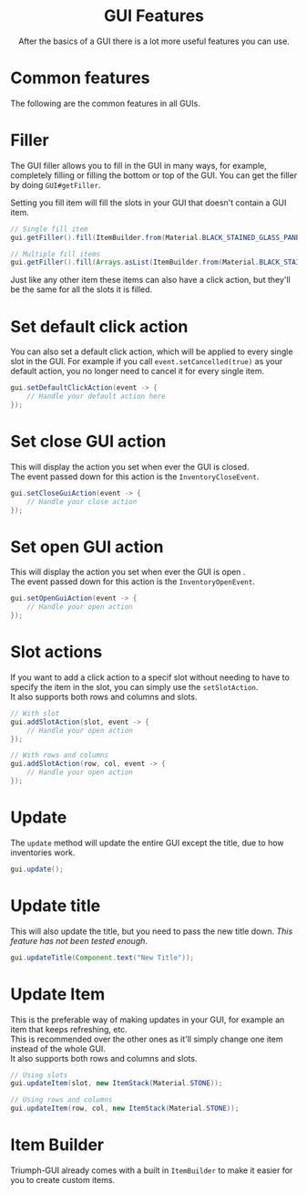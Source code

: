 <center><h1>GUI Features</h1></center>
<center>
<p>After the basics of a GUI there is a lot more useful features you can use.</p>
</center>

# Common features

The following are the common features in all GUIs.

# Filler

The GUI filler allows you to fill in the GUI in many ways, for example, completely filling or filling the bottom or top of the GUI. You can get the filler by doing `GUI#getFiller`.

Setting you fill item will fill the slots in your GUI that doesn't contain a GUI item.

```java
// Single fill item
gui.getFiller().fill(ItemBuilder.from(Material.BLACK_STAINED_GLASS_PANE).asGuiItem());

// Multiple fill items
gui.getFiller().fill(Arrays.asList(ItemBuilder.from(Material.BLACK_STAINED_GLASS_PANE).asGuiItem(), ItemBuilder.from(Material.WHITE_STAINED_GLASS_PANE).asGuiItem()));
```

Just like any other item these items can also have a click action, but they'll be the same for all the slots it is filled.

# Set default click action

You can also set a default click action, which will be applied to every single slot in the GUI. For example if you call `event.setCancelled(true)` as your default action, you no longer need to cancel it for every single item.

```java
gui.setDefaultClickAction(event -> {
    // Handle your default action here
});
```

# Set close GUI action

This will display the action you set when ever the GUI is closed.  
The event passed down for this action is the `InventoryCloseEvent`.

```java
gui.setCloseGuiAction(event -> {
    // Handle your close action
});
```

# Set open GUI action

This will display the action you set when ever the GUI is open .  
The event passed down for this action is the `InventoryOpenEvent`.

```java
gui.setOpenGuiAction(event -> {
    // Handle your open action
});
```

# Slot actions

If you want to add a click action to a specif slot without needing to have to specify the item in the slot, you can simply use the `setSlotAction`.  
It also supports both rows and columns and slots.

```java
// With slot
gui.addSlotAction(slot, event -> {
    // Handle your open action
});

// With rows and columns
gui.addSlotAction(row, col, event -> {
    // Handle your open action
});
```

# Update

The `update` method will update the entire GUI except the title, due to how inventories work.

```java
gui.update();
```

# Update title

This will also update the title, but you need to pass the new title down. _This feature has not been tested enough_.

```java
gui.updateTitle(Component.text("New Title"));
```

# Update Item

This is the preferable way of making updates in your GUI, for example an item that keeps refreshing, etc.  
This is recommended over the other ones as it'll simply change one item instead of the whole GUI.  
It also supports both rows and columns and slots.

```java
// Using slots
gui.updateItem(slot, new ItemStack(Material.STONE));

// Using rows and columns
gui.updateItem(row, col, new ItemStack(Material.STONE));
```

# Item Builder

Triumph-GUI already comes with a built in `ItemBuilder` to make it easier for you to create custom items.
